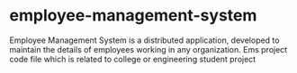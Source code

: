 # employee-management-system
Employee Management System is a distributed application, developed to maintain the details of employees working in any organization.
Ems project code file which is related to college or engineering student project
